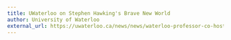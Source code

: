 ```yaml
---
title: UWaterloo on Stephen Hawking's Brave New World
author: University of Waterloo
external_url: https://uwaterloo.ca/news/news/waterloo-professor-co-hosts-new-stephen-hawking-tv-series
---
```

